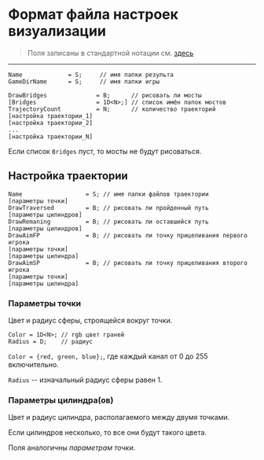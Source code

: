# Формат файла настроек визуализации

> Поля записаны в стандартной нотации см. [здесь](./DataFormat.md)

---

```
Name             = S;     // имя папки результа
GameDirName      = S;     // имя папки игры

DrawBridges              = B;      // рисовать ли мосты
[Bridges                 = 1D<N>;] // список имён папок мостов
TrajectoryCount          = N;      // количество траекторий
[настройка траектории_1]
[настройка траектории_2]
...
[настройка траектории_N]
```

Если список `Bridges` пуст, то мосты не будут рисоваться.

## Настройка траектории

```
Name                  = S; // имя папки файлов траектории
[параметры точки]
DrawTraversed         = B; // рисовать ли пройденный путь
[параметры цилиндров]
DrawRemaning          = B; // рисовать ли оставшийся путь
[параметры цилиндров]
DrawAimFP             = B; // рисовать ли точку прицеливания первого игрока
[параметры точки]
[параметры цилиндра]
DrawAimSP             = B; // рисовать ли точку прицеливания второго игрока
[параметры точки]
[параметры цилиндра]
```

### Параметры точки

Цвет и радиус сферы, строящейся вокруг точки.

```
Color = 1D<N>; // rgb цвет граней
Radius = D;    // радиус
```

`Color = {red, green, blue};`, где каждый канал от 0 до 255 включительно.

`Radius` -- изначальный радиус сферы равен 1.

### Параметры цилиндра(ов)

Цвет и радиус цилиндра, располагаемого между двумя точками.

Если цилиндров несколько, то все они будут такого цвета.

Поля аналогичны _параметрам точки_.